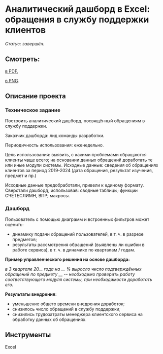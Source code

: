 # Аналитический дашборд в Excel: обращения в службу поддержки клиентов

*Статус: завершён.*

## Смотреть:
[в PDF](),

[в PNG]().

## Описание проекта
### Техническое задание
Построить аналитический дашборд, посвящённый обращениям в службу поддержки.
 
Заказчик дашборда: лид команды разработки.
 
Периодичность использования: еженедельно.
 
Цель использования: выявить, с какими проблемами обращаются клиенты чаще всего; на основании данных обращений доработать те или иные модули системы.
Исходные данные: сведения об обращениях клиентов за период 2019-2024 (дата обращения, результат изучения, предмет и пр.)

Исходные данные предобработали, привели к единому формату.
Сверстали дашборд, использовав: сводные таблицы; функции СЧЁТЕСЛИМН, ВПР; макросы.

### Дашборд
Пользователь с помощью диаграмм и встроенных фильтров может оценить:
- динамику подачи обращений пользователей, в т. ч. в разрезе предметов;
- результаты рассмотрения обращений (выявлены ли ошибки в работе сервиса), в т. ч. в динамике по кварталам / годам.


**Пример управленческого решения на основе дашборда:**
 
*в 3 квартале 20__ года на __ % выросло число подтверждённых обращений по предмету __ -- необходимо проверить работу соответствующего модуля системы, при необходимости доработать его*.

  
**Результаты внедрения:**
- уменьшение общего времени внедрения доработок;
- снизилось число обращений в службу поддержки;
- снизились трудозатраты менеджера клиентского сервиса на обработку данных об обращениях.

## Инструменты
Excel
